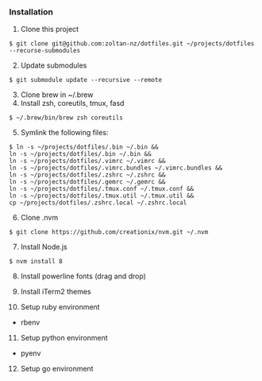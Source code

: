 ### Installation

1. Clone this project

```
$ git clone git@github.com:zoltan-nz/dotfiles.git ~/projects/dotfiles --recurse-submodules
```

2. Update submodules

```
$ git submodule update --recursive --remote
```

3. Clone brew in ~/.brew
4. Install zsh, coreutils, tmux, fasd

```
$ ~/.brew/bin/brew zsh coreutils
```

5. Symlink the following files:

```
$ ln -s ~/projects/dotfiles/.bin ~/.bin &&
ln -s ~/projects/dotfiles/.bin ~/.bin &&
ln -s ~/projects/dotfiles/.vimrc ~/.vimrc &&
ln -s ~/projects/dotfiles/.vimrc.bundles ~/.vimrc.bundles &&
ln -s ~/projects/dotfiles/.zshrc ~/.zshrc &&
ln -s ~/projects/dotfiles/.gemrc ~/.gemrc &&
ln -s ~/projects/dotfiles/.tmux.conf ~/.tmux.conf &&
ln -s ~/projects/dotfiles/.tmux.util ~/.tmux.util &&
cp ~/projects/dotfiles/.zshrc.local ~/.zshrc.local
```

6. Clone .nvm

```
$ git clone https://github.com/creationix/nvm.git ~/.nvm
```

7. Install Node.js

```
$ nvm install 8
```

8. Install powerline fonts (drag and drop)

9. Install iTerm2 themes

10. Setup ruby environment

* rbenv

11. Setup python environment

* pyenv

12. Setup go environment
